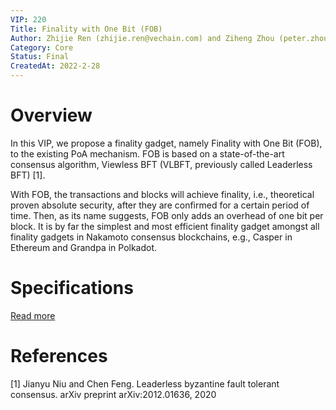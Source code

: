 ```yaml
---
VIP: 220
Title: Finality with One Bit (FOB)
Author: Zhijie Ren (zhijie.ren@vechain.com) and Ziheng Zhou (peter.zhou@vechain.com)
Category: Core
Status: Final
CreatedAt: 2022-2-28
---
```


# Overview
In this VIP, we propose a finality gadget, namely Finality with One Bit (FOB), to the existing PoA mechanism. FOB is based on a state-of-the-art consensus algorithm, Viewless BFT (VLBFT, previously called Leaderless BFT) [1].

With FOB, the transactions and blocks will achieve finality, i.e., theoretical proven absolute security, after they are confirmed for a certain period of time. Then, as its name suggests, FOB only adds an overhead of one bit per block. It is by far the simplest and most efficient finality gadget amongst all finality gadgets in Nakamoto consensus blockchains, e.g., Casper in Ethereum and Grandpa in Polkadot.
# Specifications

[Read more](../assets/vip220.pdf)

# References
[1] Jianyu Niu and Chen Feng. Leaderless byzantine fault tolerant consensus. arXiv preprint arXiv:2012.01636, 2020
